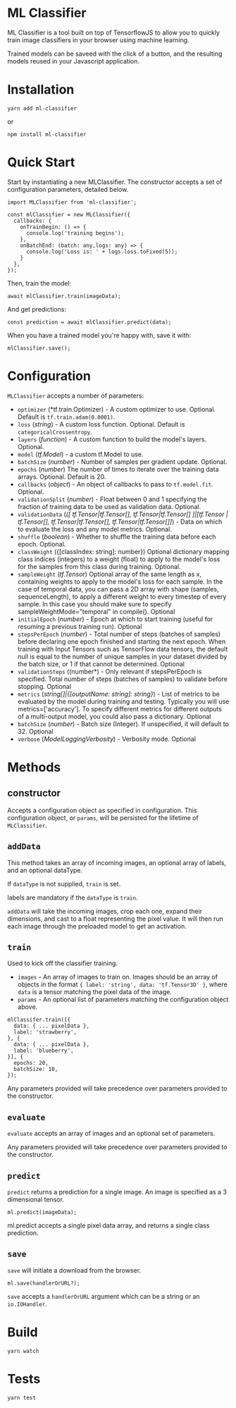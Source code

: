 # ML Classifier

ML Classifier is a tool built on top of TensorflowJS to allow you to quickly train image classifiers in your browser using machine learning.

Trained models can be saveed with the click of a button, and the resulting models reused in your Javascript application.

# Installation

```
yarn add ml-classifier
```

or

```
npm install ml-classifier
```

# Quick Start

Start by instantiating a new MLClassifier. The constructor accepts a set of configuration parameters, detailed below.

```
import MLClassifier from 'ml-classifier';

const mlClassifier = new MLClassifier({
  callbacks: {
    onTrainBegin: () => {
      console.log('training begins');
    },
    onBatchEnd: (batch: any,logs: any) => {
      console.log('Loss is: ' + logs.loss.toFixed(5));
    }
  },
});
```

Then, train the model:

```
await mlClassifier.train(imageData);
```

And get predictions:

```
const prediction = await mlClassifier.predict(data);
```

When you have a trained model you're happy with, save it with:

```
mlClassifier.save();
```

# Configuration

`MLClassifier` accepts a number of parameters:

* `optimizer` (*tf.train.Optimizer) - A custom optimizer to use. Optional. Default is `tf.train.adam(0.0001)`.
* `loss` (*string*) - A custom loss function. Optional. Default is `categoricalCrossentropy`.
* `layers` (*function*) - A custom function to build the model's layers. Optional.
* `model` (*tf.Model*) - a custom tf.Model to use.
* `batchSize` (*number*) - Number of samples per gradient update. Optional.
* `epochs` (*number*) The number of times to iterate over the training data arrays. Optional. Default is 20.
* `callbacks` (*object*) - An object of callbacks to pass to `tf.model.fit`. Optional.
* `validationSplit` (*number*) - Float between 0 and 1 specifying the fraction of training data to be used as validation data. Optional.
* `validationData` (*([ tf.Tensor|tf.Tensor[], tf.Tensor|tf.Tensor[] ]|[tf.Tensor | tf.Tensor[], tf.Tensor|tf.Tensor[], tf.Tensor|tf.Tensor[]]*) - Data on which to evaluate the loss and any model metrics. Optional.
* `shuffle` (*boolean*) - Whether to shuffle the training data before each epoch. Optional.
* `classWeight` ({[classIndex: string]: number}) Optional dictionary mapping class indices (integers) to a weight (float) to apply to the model's loss for the samples from this class during training. Optional.
* `sampleWeight` (*tf.Tensor*) Optional array of the same length as x, containing weights to apply to the model's loss for each sample. In the case of temporal data, you can pass a 2D array with shape (samples, sequenceLength), to apply a different weight to every timestep of every sample. In this case you should make sure to specify sampleWeightMode="temporal" in compile(). Optional
* `initialEpoch` (*number*) - Epoch at which to start training (useful for resuming a previous training run). Optional
* `stepsPerEpoch` (*number*) - Total number of steps (batches of samples) before declaring one epoch finished and starting the next epoch. When training with Input Tensors such as TensorFlow data tensors, the default null is equal to the number of unique samples in your dataset divided by the batch size, or 1 if that cannot be determined. Optional
* `validationSteps` ((number*) - Only relevant if stepsPerEpoch is specified. Total number of steps (batches of samples) to validate before stopping. Optional
* `metrics` (*string[]|{[outputName: string]: string}*) - List of metrics to be evaluated by the model during training and testing. Typically you will use metrics=['accuracy']. To specify different metrics for different outputs of a multi-output model, you could also pass a dictionary. Optional
* `batchSize` (*number*) - Batch size (Integer). If unspecified, it will default to 32. Optional
* `verbose` (*ModelLoggingVerbosity*) - Verbosity mode. Optional

# Methods

## constructor

Accepts a configuration object as specified in configuration. This configuration object, or `params`, will be persisted for the lifetime of `MLClassifier`.

## `addData`

This method takes an array of incoming images, an optional array of labels, and an optional dataType.

If `dataType` is not supplied, `train` is set.

labels are mandatory if the `dataType` is `train`.

`addData` will take the incoming images, crop each one, expand their dimensions, and cast to a float representing the pixel value. It will then run each image through the preloaded model to get an activation.

## `train`

Used to kick off the classifier training.

* `images` - An array of images to train on. Images should be an array of objects in the format `{ label: 'string', data: 'tf.Tensor3D' }`, where `data` is a tensor matching the pixel data of the image.
* `params` - An optional list of parameters matching the configuration object above.

```
mlClassifer.train([{
  data: { ... pixelData },
  label: 'strawberry',
}, {
  data: { ... pixelData },
  label: 'blueberry',
}], {
  epochs: 20,
  batchSize: 10,
});
```

Any parameters provided will take precedence over parameters provided to the constructor.

## `evaluate`
`evaluate` accepts an array of images and an optional set of parameters.

Any parameters provided will take precedence over parameters provided to the constructor.


## `predict`

`predict` returns a prediction for a single image. An image is specified as a 3 dimensional tensor.

```
ml.predict(imageData);
```

ml.predict accepts a single pixel data array, and returns a single class prediction.

## `save`

`save` will initiate a download from the browser.

```
ml.save(handlerOrURL?);
```

`save` accepts a `handlerOrURL` argument which can be a string or an `io.IOHandler`.

# Build

```
yarn watch
```

# Tests

```
yarn test
```

